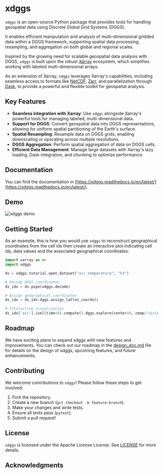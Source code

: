 # xdggs

`xdggs` is an open-source Python package that provides tools for handling geospatial data using Discrete Global Grid Systems (DGGS).

It enables efficient manipulation and analysis of multi-dimensional gridded data within a DGGS framework, supporting spatial data processing, resampling, and aggregation on both global and regional scales.

Inspired by the growing need for scalable geospatial data analysis with DGGS, `xdggs` is built upon the robust [Xarray](https://xarray.pydata.org/) ecosystem, which simplifies working with labeled multi-dimensional arrays.

As an extension of Xarray, `xdggs` leverages Xarray's capabilities, including seamless access to formats like [NetCDF](https://www.unidata.ucar.edu/software/netcdf/), [Zarr](https://zarr.readthedocs.io/), and parallelization through [Dask](https://www.dask.org/), to provide a powerful and flexible toolkit for geospatial analysis.

## Key Features

- **Seamless Integration with Xarray**: Use `xdggs` alongside Xarray's powerful tools for managing labeled, multi-dimensional data.
- **Support for DGGS**: Convert geospatial data into DGGS representations, allowing for uniform spatial partitioning of the Earth's surface.
- **Spatial Resampling**: Resample data on DGGS grids, enabling downscaling or upscaling across multiple resolutions.
- **DGGS Aggregation**: Perform spatial aggregation of data on DGGS cells.
- **Efficient Data Management**: Manage large datasets with Xarray's lazy loading, Dask integration, and chunking to optimize performance.

## Documentation

You can find the documentation in [https://xdggs.readthedocs.io/en/latest/](https://xdggs.readthedocs.io/en/latest/).

## Demo

![xdggs demo](https://raw.githubusercontent.com/xarray-contrib/xdggs/refs/heads/main/xdggs-cropped.gif)

## Getting Started

As an example, this is how you would use `xdggs` to reconstruct geographical coordinates from the cell ids then create an interactive plot indicating cell ids, data values and the associated geographical coordinates:

```python
import xarray as xr
import xdggs

ds = xdggs.tutorial.open_dataset("air_temperature", "h3")

# Decode DGGS coordinates
ds_idx = ds.pipe(xdggs.decode)

# Assign geographical coordinates
ds_idx = ds_idx.dggs.assign_latlon_coords()

# Interactive visualization
ds_idx['air'].isel(time=0).compute().dggs.explore(center=0, cmap="viridis", alpha=0.5)

```

## Roadmap

We have exciting plans to expand xdggs with new features and improvements. You can check out our roadmap in the [design_doc.md](https://github.com/xarray-contrib/xdggs/blob/main/design_doc.md) file for details on the design of xdggs, upcoming features, and future enhancements.

## Contributing

We welcome contributions to `xdggs`! Please follow these steps to get involved:

1. Fork the repository.
2. Create a new branch (`git checkout -b feature-branch`).
3. Make your changes and write tests.
4. Ensure all tests pass (`pytest`).
5. Submit a pull request!

## License

`xdggs` is licensed under the Apache License License. See [LICENSE](https://github.com/xarray-contrib/xdggs/blob/main/LICENSE) for more details.

## Acknowledgments
